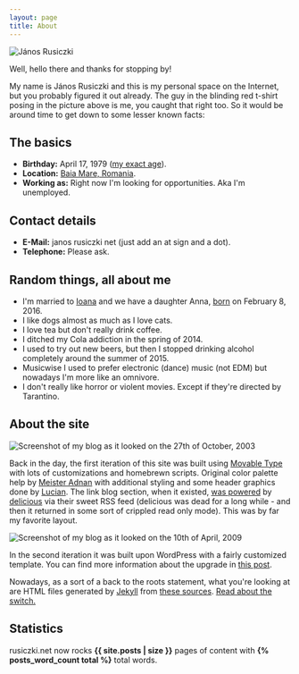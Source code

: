 ```yaml
---
layout: page
title: About
---
```

![János Rusiczki](https://content.rusiczki.net/2009/04/janos-rusiczki-150x150.jpg "János Rusiczki")

Well, hello there and thanks for stopping by!

My name is János Rusiczki and this is my personal space on the Internet, but you probably figured it out already. The guy in the blinding red t-shirt posing in the picture above is me, you caught that right too. So it would be around time to get down to some lesser known facts:

## The basics

- **Birthday:** April 17, 1979 ([my exact age](https://www.wolframalpha.com/input/?i=april+17,+1979)).
- **Location:** [Baia Mare, Romania](http://www.openstreetmap.org/?lat=47.6522&lon=23.5652&zoom=13&layers=M).
- **Working as:** Right now I'm looking for opportunities. Aka I'm unemployed.

## Contact details

- **E-Mail:** janos rusiczki net (just add an at sign and a dot).
- **Telephone:** Please ask.

## Random things, all about me

- I'm married to [Ioana](http://www.flickr.com/photos/ioana) and we have a daughter Anna, [born](https://www.rusiczki.net/2016/02/08/rusiczki-anna-olivia/) on February 8, 2016.
- I like dogs almost as much as I love cats.
- I love tea but don't really drink coffee.
- I ditched my Cola addiction in the spring of 2014.
- I used to try out new beers, but then I stopped drinking alcohol completely around the summer of 2015.
- Musicwise I used to prefer electronic (dance) music (not EDM) but nowadays I'm more like an omnivore.
- I don't really like horror or violent movies. Except if they're directed by Tarantino.

## About the site

![Screenshot of my blog as it looked on the 27th of October, 2003](https://content.rusiczki.net/2022/12/weblog-screenshot-2003-10-27.png)

Back in the day, the first iteration of this site was built using [Movable Type](http://www.movabletype.org/) with lots of customizations and homebrewn scripts. Original color palette help by [Meister Adnan](http://www.adnan.ro/) with additional styling and some header graphics done by [Lucian](http://www.lucianmarin.se/). The link blog section, when it existed, [was powered](https://www.rusiczki.net/2004/10/02/the-brand-spanking-new-link-blog/) by [delicious](http://del.icio.us/) via their sweet RSS feed (delicious was dead for a long while - and then it returned in some sort of crippled read only mode). This was by far my favorite layout.

![Screenshot of my blog as it looked on the 10th of April, 2009](https://content.rusiczki.net/2022/12/weblog-screenshot-2009-04-10.png)

In the second iteration it was built upon WordPress with a fairly customized template. You can find more information about the upgrade in [this post](http://www.rusiczki.net/2009/04/02/keeping-up-with-the-times/).

Nowadays, as a sort of a back to the roots statement, what you're looking at are HTML files generated by [Jekyll](https://jekyllrb.com/) from [these sources](https://github.com/janosrusiczki/rusiczki.net). [Read about the switch.](http://www.rusiczki.net/2018/01/08/a-new-blogging-engine/)

## Statistics

rusiczki.net now rocks **{{ site.posts | size }}** pages of content with **{% posts_word_count total %}** total words.
